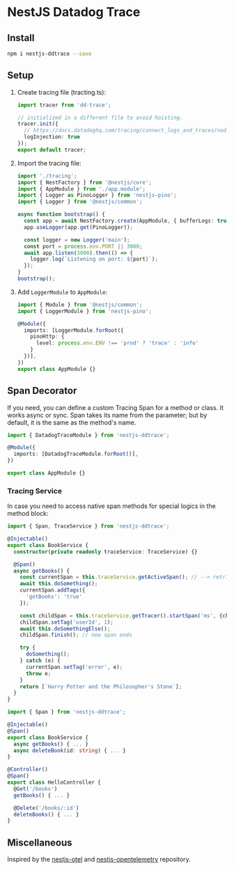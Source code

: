 # NestJS Datadog Trace

## Install

```sh
npm i nestjs-ddtrace --save
```

## Setup

1. Create tracing file (tracting.ts):

    ```ts
    import tracer from 'dd-trace';

    // initialized in a different file to avoid hoisting.
    tracer.init({
      // https://docs.datadoghq.com/tracing/connect_logs_and_traces/nodejs/
      logInjection: true
    });
    export default tracer;

    ```

2. Import the tracing file:

    ```ts
    import './tracing';
    import { NestFactory } from '@nestjs/core';
    import { AppModule } from './app.module';
    import { Logger as PinoLogger } from 'nestjs-pino';
    import { Logger } from '@nestjs/common';

    async function bootstrap() {
      const app = await NestFactory.create(AppModule, { bufferLogs: true });
      app.useLogger(app.get(PinoLogger));

      const logger = new Logger('main');
      const port = process.env.PORT || 3000;
      await app.listen(3000).then(() => {
        logger.log(`Listening on port: ${port}`);
      });
    }
    bootstrap();
    ```

3. Add `LoggerModule` to `AppModule`:

    ```ts
    import { Module } from '@nestjs/common';
    import { LoggerModule } from 'nestjs-pino';

    @Module({
      imports: [LoggerModule.forRoot({
        pinoHttp: {
          level: process.env.ENV !== 'prod' ? 'trace' : 'info'
        }
      })],
    })
    export class AppModule {}
    ```

## Span Decorator

If you need, you can define a custom Tracing Span for a method or class. It works async or sync. Span takes its name from the parameter; but by default, it is the same as the method's name.

```ts
import { DatadogTraceModule } from 'nestjs-ddtrace';

@Module({
  imports: [DatadogTraceModule.forRoot()],
})

export class AppModule {}
```

### Tracing Service

In case you need to access native span methods for special logics in the method block:

```ts
import { Span, TraceService } from 'nestjs-ddtrace';

@Injectable()
export class BookService {
  constructor(private readonly traceService: TraceService) {}

  @Span()
  async getBooks() {
    const currentSpan = this.traceService.getActiveSpan(); // --> retrives current span, comes from http or @Span
    await this.doSomething();
    currentSpan.addTags({
      'getBooks': 'true'
    });

    const childSpan = this.traceService.getTracer().startSpan('ms', {childOf: currentSpan});
    childSpan.setTag('userId', 1);
    await this.doSomethingElse();
    childSpan.finish(); // new span ends

    try {
      doSomething();
    } catch (e) {
      currentSpan.setTag('error', e);
      throw e;
    }
    return [`Harry Potter and the Philosopher's Stone`];
  }
}
```

```ts
import { Span } from 'nestjs-ddtrace';

@Injectable()
@Span()
export class BookService {
  async getBooks() { ... }
  async deleteBook(id: string) { ... }
}

@Controller()
@Span()
export class HelloController {
  @Get('/books')
  getBooks() { ... }

  @Delete('/books/:id')
  deleteBooks() { ... }
}
```

## Miscellaneous

Inspired by the [nestjs-otel](https://github.com/pragmaticivan/nestjs-otel) and [nestjs-opentelemetry](https://github.com/MetinSeylan/Nestjs-OpenTelemetry#readme) repository.

